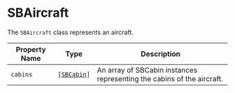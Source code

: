 # SBAircraft

The `SBAircraft` class represents an aircraft.

| **Property Name** | **Type** | **Description** |
|-|-|-|
| `cabins` | <code>[[SBCabin](object-model/sbcabin.md)]</code> | An array of SBCabin instances representing the cabins of the aircraft. |
